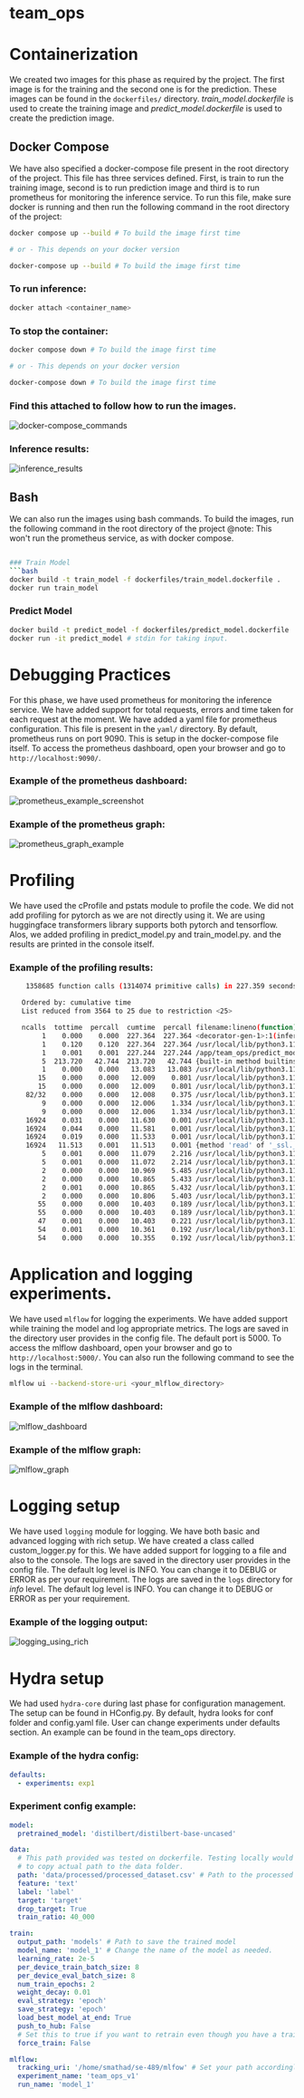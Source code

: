 # team_ops

# Containerization
We created two images for this phase as required by the project. The first image is for the training and the second one is for the prediction. These images can be found in the `dockerfiles/` directory. *train_model.dockerfile* is used to create the training image and *predict_model.dockerfile* is used to create the prediction image.

## Docker Compose
We have also specified a docker-compose file present in the root directory of the project. This file has three services defined. First, is train to run the training image, second is to run prediction image and third is to run prometheus for monitoring the inference service.
To run this file, make sure docker is running and then run the following command in the root directory of the project:

```bash
docker compose up --build # To build the image first time

# or - This depends on your docker version

docker-compose up --build # To build the image first time
```

### To run inference:
```bash
docker attach <container_name>
```
### To stop the container:

```bash
docker compose down # To build the image first time

# or - This depends on your docker version

docker-compose down # To build the image first time
```

### Find this attached to follow how to run the images.
![docker-compose_commands](readme_images/docker-compose_commands.png)

### Inference results:
![inference_results](readme_images/inference_results.png)


## Bash
We can also run the images using bash commands. To build the images, run the following command in the root directory of the project
@note: This won't run the prometheus service, as with docker compose.
```bash

### Train Model
```bash
docker build -t train_model -f dockerfiles/train_model.dockerfile .
docker run train_model
```

### Predict Model
```bash
docker build -t predict_model -f dockerfiles/predict_model.dockerfile .
docker run -it predict_model # stdin for taking input.
```

# Debugging Practices
For this phase, we have used prometheus for monitoring the inference service. We have added support for total requests, errors and time taken for each request at the moment. We have added a yaml file for prometheus configuration. This file is present in the `yaml/` directory. By default, prometheus runs on port 9090. This is setup in the docker-compose file itself. To access the prometheus dashboard, open your browser and go to `http://localhost:9090/`.

### Example of the prometheus dashboard:
![prometheus_example_screenshot](readme_images/prometheus_example_screenshot.png)


### Example of the prometheus graph:
![prometheus_graph_example](readme_images/prometheus_graph_example.png)


# Profiling
We have used the cProfile and pstats module to profile the code. We did not add profiling for pytorch as we are not directly using it. We are using huggingface transformers library supports both pytorch and tensorflow. Alos, we added profiling in predict_model.py and train_model.py.
and the results are printed in the console itself.

### Example of the profiling results:
```bash
    1358685 function calls (1314074 primitive calls) in 227.359 seconds

   Ordered by: cumulative time
   List reduced from 3564 to 25 due to restriction <25>

   ncalls  tottime  percall  cumtime  percall filename:lineno(function)
        1    0.000    0.000  227.364  227.364 <decorator-gen-1>:1(inference)
        1    0.120    0.120  227.364  227.364 /usr/local/lib/python3.11/site-packages/prometheus_client/context_managers.py:76(wrapped)
        1    0.001    0.001  227.244  227.244 /app/team_ops/predict_model.py:13(inference)
        5  213.720   42.744  213.720   42.744 {built-in method builtins.input}
        1    0.000    0.000   13.083   13.083 /usr/local/lib/python3.11/site-packages/team_ops/model.py:35(__init__)
       15    0.000    0.000   12.009    0.801 /usr/local/lib/python3.11/site-packages/transformers/utils/hub.py:208(cached_file)
       15    0.000    0.000   12.009    0.801 /usr/local/lib/python3.11/site-packages/transformers/utils/hub.py:271(cached_files)
    82/32    0.000    0.000   12.008    0.375 /usr/local/lib/python3.11/site-packages/huggingface_hub/utils/_validators.py:98(_inner_fn)
        9    0.000    0.000   12.006    1.334 /usr/local/lib/python3.11/site-packages/huggingface_hub/file_download.py:809(hf_hub_download)
        9    0.000    0.000   12.006    1.334 /usr/local/lib/python3.11/site-packages/huggingface_hub/file_download.py:1028(_hf_hub_download_to_cache_dir)
    16924    0.031    0.000   11.630    0.001 /usr/local/lib/python3.11/socket.py:704(readinto)
    16924    0.044    0.000   11.581    0.001 /usr/local/lib/python3.11/ssl.py:1299(recv_into)
    16924    0.019    0.000   11.533    0.001 /usr/local/lib/python3.11/ssl.py:1157(read)
    16924   11.513    0.001   11.513    0.001 {method 'read' of '_ssl._SSLSocket' objects}
        5    0.001    0.000   11.079    2.216 /usr/local/lib/python3.11/site-packages/huggingface_hub/file_download.py:1653(_download_to_tmp_and_move)
        5    0.001    0.000   11.072    2.214 /usr/local/lib/python3.11/site-packages/huggingface_hub/file_download.py:343(http_get)
        2    0.000    0.000   10.969    5.485 /usr/local/lib/python3.11/site-packages/transformers/models/auto/auto_factory.py:452(from_pretrained)
        2    0.000    0.000   10.865    5.433 /usr/local/lib/python3.11/site-packages/transformers/modeling_utils.py:275(_wrapper)
        2    0.001    0.000   10.865    5.432 /usr/local/lib/python3.11/site-packages/transformers/modeling_utils.py:3735(from_pretrained)
        2    0.000    0.000   10.806    5.403 /usr/local/lib/python3.11/site-packages/transformers/modeling_utils.py:858(_get_resolved_checkpoint_files)
       55    0.000    0.000   10.403    0.189 /usr/local/lib/python3.11/site-packages/requests/models.py:816(generate)
       55    0.000    0.000   10.403    0.189 /usr/local/lib/python3.11/site-packages/urllib3/response.py:1044(stream)
       47    0.001    0.000   10.403    0.221 /usr/local/lib/python3.11/site-packages/urllib3/response.py:916(read)
       54    0.001    0.000   10.361    0.192 /usr/local/lib/python3.11/site-packages/urllib3/response.py:864(_raw_read)
       54    0.000    0.000   10.355    0.192 /usr/local/lib/python3.11/site-packages/urllib3/response.py:807(_fp_read)
```

# Application and logging experiments.
We have used `mlflow` for logging the experiments. We have added support while training the model and log appropriate metrics. The logs are saved in the directory user provides in the config file. The default port is 5000. To access the mlflow dashboard, open your browser and go to `http://localhost:5000/`. You can also run the following command to see the logs in the terminal.

```bash
mlflow ui --backend-store-uri <your_mlflow_directory>
```

### Example of the mlflow dashboard:
![mlflow_dashboard](readme_images/mlflow_dashboard.png)

### Example of the mlflow graph:
![mlflow_graph](readme_images/mlflow_graph.png)

# Logging setup
We have used `logging` module for logging. We have both basic and advanced logging with rich setup. We have created a class called custom_logger.py for this. We have added support for logging to a file and also to the console. The logs are saved in the directory user provides in the config file. The default log level is INFO. You can change it to DEBUG or ERROR as per your requirement. The logs are saved in the `logs` directory for *info* level. The default log level is INFO. You can change it to DEBUG or ERROR as per your requirement.

### Example of the logging output:
![logging_using_rich](readme_images/logging_using_rich.png)


# Hydra setup
We had used `hydra-core` during last phase for configuration management. The setup can be found in HConfig.py. By default, hydra looks for conf folder and config.yaml file. User can change experiments under defaults section. An example can be found in the team_ops directory.

### Example of the hydra config:
```yaml
defaults:
  - experiments: exp1
```

### Experiment config example:
```yaml
model:
  pretrained_model: 'distilbert/distilbert-base-uncased'

data:
  # This path provided was tested on dockerfile. Testing locally would require you
  # to copy actual path to the data folder.
  path: 'data/processed/processed_dataset.csv' # Path to the processed dataset.
  feature: 'text'
  label: 'label'
  target: 'target'
  drop_target: True
  train_ratio: 40_000

train:
  output_path: 'models' # Path to save the trained model
  model_name: 'model_1' # Change the name of the model as needed.
  learning_rate: 2e-5
  per_device_train_batch_size: 8
  per_device_eval_batch_size: 8
  num_train_epochs: 2
  weight_decay: 0.01
  eval_strategy: 'epoch'
  save_strategy: 'epoch'
  load_best_model_at_end: True
  push_to_hub: False
  # Set this to true if you want to retrain even though you have a trained model.
  force_train: False

mlflow:
  tracking_uri: '/home/smathad/se-489/mlfow' # Set your path accordingly.
  experiment_name: 'team_ops_v1'
  run_name: 'model_1'
```
